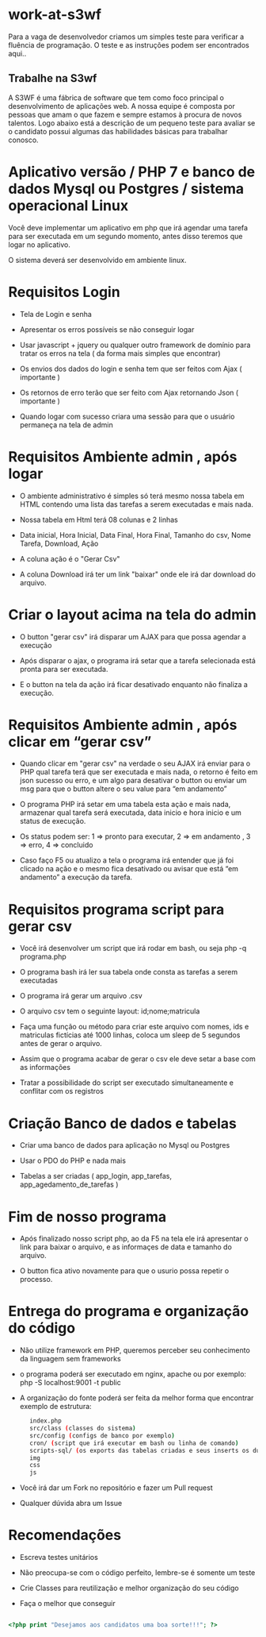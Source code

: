 # work-at-s3wf
Para a vaga de desenvolvedor criamos um simples teste para verificar a fluência de programação. O teste e as instruções podem ser encontrados aqui..

## Trabalhe na S3wf

A S3WF é uma fábrica de software que tem como foco principal o desenvolvimento de aplicações web.
A nossa equipe é composta por pessoas que amam o que fazem e sempre estamos à procura de novos talentos.
Logo abaixo está a descrição de um pequeno teste para avaliar se o candidato possui algumas das habilidades básicas para trabalhar conosco.

# Aplicativo versão / PHP 7 e  banco de dados Mysql ou Postgres / sistema operacional Linux

Você deve implementar um aplicativo em php que irá agendar uma tarefa para ser executada em um segundo momento, antes disso teremos que logar no aplicativo.

O sistema deverá ser desenvolvido em ambiente linux.

# Requisitos Login

 - Tela de Login e senha
 
 - Apresentar os erros possíveis se não conseguir logar
 
 - Usar javascript + jquery ou qualquer outro framework de domínio para tratar os erros na tela ( da forma mais simples que encontrar)
 
 - Os envios dos dados do login e senha tem que ser feitos com Ajax ( importante )
 
 - Os retornos de erro terão que ser feito com Ajax retornando Json ( importante )
 
 - Quando logar com sucesso criara uma sessão para que o usuário permaneça na tela de admin

# Requisitos Ambiente admin , após logar 

 - O ambiente administrativo é simples só terá mesmo nossa tabela em HTML contendo uma lista das tarefas a serem executadas e mais nada.
 
 - Nossa tabela em Html terá 08  colunas e 2 linhas
 
 - Data inicial, Hora Inicial, Data Final, Hora Final, Tamanho do csv, Nome Tarefa, Download, Ação
 
 - A coluna ação é o "Gerar Csv"
 
 - A coluna Download irá ter um link "baixar" onde ele irá dar download do arquivo.
  
# Criar o layout acima na tela do admin

- O button "gerar csv" irá disparar um AJAX para que possa agendar a execução

- Após disparar o ajax, o programa irá setar que a tarefa selecionada está pronta para ser executada.

- E o button na tela da ação irá ficar desativado enquanto não finaliza a execução.

# Requisitos Ambiente admin , após clicar em “gerar csv”

- Quando clicar em "gerar csv" na verdade o seu AJAX irá enviar para o PHP qual tarefa terá que ser executada e mais nada, o retorno é feito em json sucesso ou erro, e um algo para desativar o button ou enviar um msg para que o button altere o seu value para “em andamento”

- O programa PHP irá setar em uma tabela esta ação e mais nada, armazenar qual tarefa será executada, data inicio e hora inicio e um status de execução.

- Os status podem ser: 1 => pronto para executar, 2 => em andamento , 3 => erro, 4 => concluido

- Caso faço F5 ou atualizo a tela o programa irá entender que já foi clicado na ação e o mesmo fica desativado ou avisar que está “em andamento” a execução da tarefa.

# Requisitos programa script para gerar csv

- Você irá desenvolver um script que irá rodar em bash, ou seja php -q programa.php

- O programa bash irá ler sua tabela onde consta as tarefas a serem executadas

- O programa irá gerar um arquivo .csv

- O arquivo csv tem o seguinte layout: id;nome;matricula

- Faça uma função ou método para criar este arquivo com nomes, ids e matriculas fictícias até 1000 linhas, coloca um sleep de 5 segundos antes de gerar o arquivo.

- Assim que o programa acabar de gerar o csv ele deve setar a base com as informações

- Tratar a possibilidade do script ser executado simultaneamente e conflitar com os registros

# Criação Banco de dados e tabelas

- Criar uma banco de dados para aplicação no Mysql ou Postgres

- Usar o PDO do PHP e nada mais

- Tabelas a ser criadas ( app_login, app_tarefas, app_agedamento_de_tarefas )

# Fim de nosso programa

- Após finalizado nosso script php, ao da F5 na tela ele irá apresentar o link para baixar o arquivo, e as informaçes de data e tamanho do arquivo.

- O button fica ativo novamente para que o usurio possa repetir o processo.

# Entrega do programa e organização do código

- Não utilize framework em PHP, queremos perceber seu conhecimento da linguagem sem frameworks

- o programa poderá ser executado em nginx, apache ou por exemplo: php -S localhost:9001 -t public

- A organização do fonte poderá ser feita da melhor forma que encontrar exemplo de estrutura:

```sh
      index.php 
      src/class (classes do sistema)
      src/config (configs de banco por exemplo)
      cron/ (script que irá executar em bash ou linha de comando)
      scripts-sql/ (os exports das tabelas criadas e seus inserts os dumps)
      img
      css
      js
```
- Você irá dar um Fork no repositório e fazer um Pull request

- Qualquer dúvida abra um Issue


# Recomendações

- Escreva testes unitários 

- Não preocupa-se com o código perfeito, lembre-se é somente um teste

- Crie Classes para reutilização e melhor organização do seu código

- Faça o melhor que conseguir

```php

<?php print "Desejamos aos candidatos uma boa sorte!!!"; ?>

```







